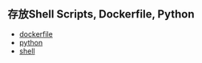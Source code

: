 ## 存放Shell Scripts, Dockerfile, Python
- [dockerfile](dockerfile/centos)
- [python](scripts/python)
- [shell](scripts/shell)
